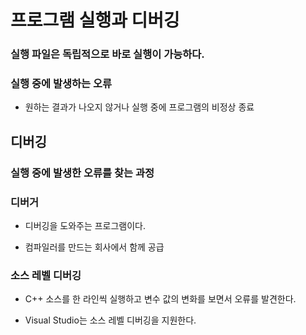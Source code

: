 # 프로그램 실행과 디버깅

### 실행 파일은 독립적으로 바로 실행이 가능하다.

### 실행 중에 발생하는 오류

- 원하는 결과가 나오지 않거나 실행 중에 프로그램의 비정상 종료


## 디버깅

### 실행 중에 발생한 오류를 찾는 과정

### 디버거

- 디버깅을 도와주는 프로그램이다.

- 컴파일러를 만드는 회사에서 함께 공급

### 소스 레벨 디버깅

- C++ 소스를 한 라인씩 실행하고 변수 값의 변화를 보면서 오류를 발견한다.

- Visual Studio는 소스 레벨 디버깅을 지원한다.

